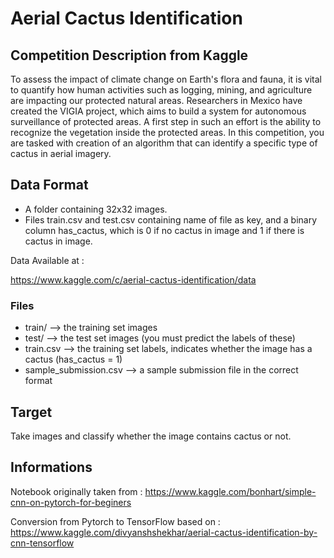 # Aerial Cactus Identification

## Competition Description from Kaggle

To assess the impact of climate change on Earth's flora and fauna, it is vital to quantify how human activities such as logging, mining, and agriculture are impacting our protected natural areas. Researchers in Mexico have created the VIGIA project, which aims to build a system for autonomous surveillance of protected areas. A first step in such an effort is the ability to recognize the vegetation inside the protected areas. In this competition, you are tasked with creation of an algorithm that can identify a specific type of cactus in aerial imagery.

## Data Format

- A folder containing 32x32 images.
- Files train.csv and test.csv containing name of file as key, and a binary column has_cactus, which is 0 if no cactus in image and 1 if there is cactus in image.

Data Available at :

https://www.kaggle.com/c/aerial-cactus-identification/data

### Files

- train/ --> the training set images
- test/ --> the test set images (you must predict the labels of these)
- train.csv --> the training set labels, indicates whether the image has a cactus (has_cactus = 1)
- sample_submission.csv --> a sample submission file in the correct format

## Target

Take images and classify whether the image contains cactus or not.

## Informations

Notebook originally taken from : https://www.kaggle.com/bonhart/simple-cnn-on-pytorch-for-beginers

Conversion from Pytorch to TensorFlow based on : https://www.kaggle.com/divyanshshekhar/aerial-cactus-identification-by-cnn-tensorflow
